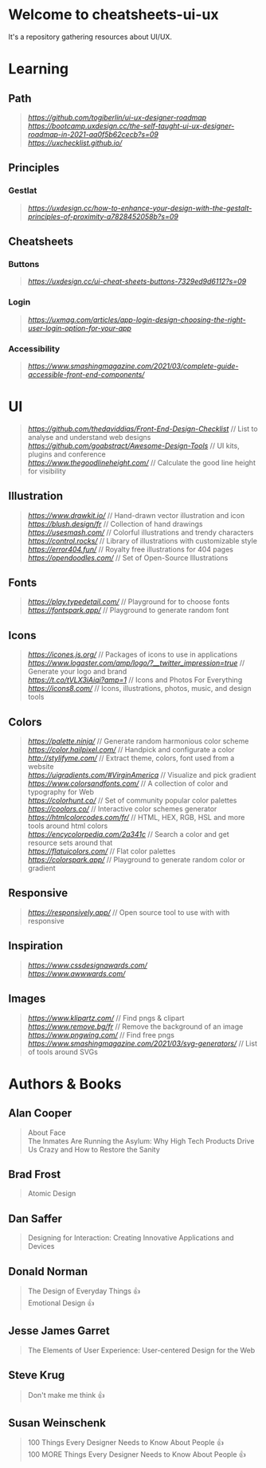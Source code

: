# Welcome to cheatsheets-ui-ux

It's a repository gathering resources about UI/UX.

# Learning
## Path
> _https://github.com/togiberlin/ui-ux-designer-roadmap_  
> _https://bootcamp.uxdesign.cc/the-self-taught-ui-ux-designer-roadmap-in-2021-aa0f5b62cecb?s=09_  
> _https://uxchecklist.github.io/_  

## Principles
### Gestlat
> _https://uxdesign.cc/how-to-enhance-your-design-with-the-gestalt-principles-of-proximity-a7828452058b?s=09_

## Cheatsheets
### Buttons
> _https://uxdesign.cc/ui-cheat-sheets-buttons-7329ed9d6112?s=09_  
### Login
> _https://uxmag.com/articles/app-login-design-choosing-the-right-user-login-option-for-your-app_  
### Accessibility
> _https://www.smashingmagazine.com/2021/03/complete-guide-accessible-front-end-components/_  



# UI
> _https://github.com/thedaviddias/Front-End-Design-Checklist_  // List to analyse and understand web designs  
> _https://github.com/goabstract/Awesome-Design-Tools_  // UI kits, plugins and conference  
> _https://www.thegoodlineheight.com/_  // Calculate the good line height for visibility  

## Illustration
> _https://www.drawkit.io/_  // Hand-drawn vector illustration and icon  
> _https://blush.design/fr_  // Collection of hand drawings  
> _https://usesmash.com/_  // Colorful illustrations and trendy characters  
> _https://control.rocks/_  // Library of illustrations with customizable style  
> _https://error404.fun/_  // Royalty free illustrations for 404 pages  
> _https://opendoodles.com/_  // Set of Open-Source Illustrations  

## Fonts
> _https://play.typedetail.com/_  // Playground for to choose fonts  
> _https://fontspark.app/_  // Playground to generate random font  

## Icons
> _https://icones.js.org/_  // Packages of icons to use in applications  
> _https://www.logaster.com/amp/logo/?__twitter_impression=true_  // Generate your logo and brand  
> _https://t.co/tVLX3iAiqi?amp=1_  // Icons and Photos For Everything  
> _https://icons8.com/_  // Icons, illustrations, photos, music, and design tools  

## Colors
> _https://palette.ninja/_  // Generate random harmonious color scheme  
> _https://color.hailpixel.com/_  // Handpick and configurate a color  
> _http://stylifyme.com/_  // Extract theme, colors, font used from a website  
> _https://uigradients.com/#VirginAmerica_  // Visualize and pick gradient  
> _https://www.colorsandfonts.com/_  // A collection of color and typography for Web  
> _https://colorhunt.co/_  // Set of community popular color palettes  
> _https://coolors.co/_  // Interactive color schemes generator  
> _https://htmlcolorcodes.com/fr/_  // HTML, HEX, RGB, HSL and more tools around html colors  
> _https://encycolorpedia.com/2a341c_  // Search a color and get resource sets around that  
> _https://flatuicolors.com/_  // Flat color palettes  
> _https://colorspark.app/_  // Playground to generate random color or gradient  

## Responsive
> _https://responsively.app/_  // Open source tool to use with with responsive  

## Inspiration
> _https://www.cssdesignawards.com/_  
> _https://www.awwwards.com/_  

## Images
> _https://www.klipartz.com/_  // Find pngs & clipart  
> _https://www.remove.bg/fr_  // Remove the background of an image  
> _https://www.pngwing.com/_  // Find free pngs  
> _https://www.smashingmagazine.com/2021/03/svg-generators/_  // List of tools around SVGs  





# Authors & Books
## Alan Cooper
> About Face  
> The Inmates Are Running the Asylum: Why High Tech Products Drive Us Crazy and How to Restore the Sanity  

## Brad Frost
> Atomic Design  

## Dan Saffer
> Designing for Interaction: Creating Innovative Applications and Devices  

## Donald Norman
> The Design of Everyday Things  👍  
> Emotional Design  👍  

## Jesse James Garret
> The Elements of User Experience: User-centered Design for the Web  

## Steve Krug
> Don't make me think  👍  

## Susan Weinschenk
> 100 Things Every Designer Needs to Know About People  👍  
> 100 MORE Things Every Designer Needs to Know About People  👍  


